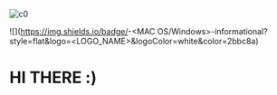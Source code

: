 ![c0](https://user-images.githubusercontent.com/78447751/115000536-24408c80-9ea3-11eb-9443-9d260fca4e4d.jpg)

![](https://img.shields.io/badge/<OS>-<MAC OS/Windows>-informational?style=flat&logo=<LOGO_NAME>&logoColor=white&color=2bbc8a)




# HI THERE :)
